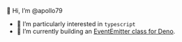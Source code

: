 👋 Hi, I’m @apollo79
- 👀 I’m particularly interested in `typescript`
- 🌱 I’m currently building an [EventEmitter class for Deno](https://github.com/apollo79/evtemitter). 

<!---
apollo79/apollo79 is a ✨ special ✨ repository because its `README.md` (this file) appears on your GitHub profile.
You can click the Preview link to take a look at your changes.
--->

